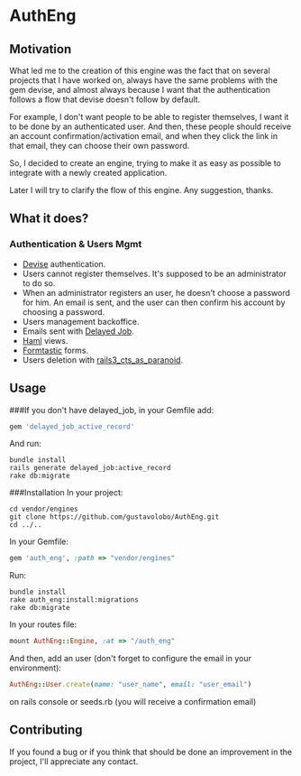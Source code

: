 AuthEng
=======

Motivation
----------
What led me to the creation of this engine was the fact that on several projects that I have worked on, always have the same problems with the gem devise, and almost always because I want that the authentication follows a flow that devise doesn't follow by default.

For example, I don't want people to be able to register themselves, I want it to be done by an authenticated user. And then, these people should receive an account confirmation/activation email, and when they click the link in that email, they can choose their own password.

So, I decided to create an engine, trying to make it as easy as possible to integrate with a newly created application.

Later I will try to clarify the flow of this engine. Any suggestion, thanks.

What it does?
-------------
### Authentication & Users Mgmt
* [Devise](https://github.com/plataformatec/devise) authentication.
* Users cannot register themselves. It's supposed to be an administrator to do so.
* When an administrator registers an user, he doesn't choose a password for him. An email is sent, and the user can then confirm his account by choosing a password.
* Users management backoffice.
* Emails sent with [Delayed Job](https://github.com/collectiveidea/delayed_job).
* [Haml](https://github.com/haml/haml) views.
* [Formtastic](https://github.com/justinfrench/formtastic) forms.
* Users deletion with [rails3_cts_as_paranoid](https://github.com/goncalossilva/rails3_acts_as_paranoid).

Usage
-----
###If you don't have delayed_job, in your Gemfile add:
```ruby
gem 'delayed_job_active_record'
```
And run:
```
bundle install
rails generate delayed_job:active_record
rake db:migrate
```

###Installation
In your project:
```
cd vendor/engines
git clone https://github.com/gustavolobo/AuthEng.git
cd ../..
```
In your Gemfile:
```ruby
gem 'auth_eng', :path => "vendor/engines"
```
Run:
```
bundle install
rake auth_eng:install:migrations
rake db:migrate
```
In your routes file:
```ruby
mount AuthEng::Engine, :at => "/auth_eng"
```
And then, add an user (don't forget to configure the email in your environment):
```ruby
AuthEng::User.create(name: "user_name", email: "user_email")
```
on rails console or seeds.rb
(you will receive a confirmation email)

Contributing
------------
If you found a bug or if you think that should be done an improvement in the project, I'll appreciate any contact.